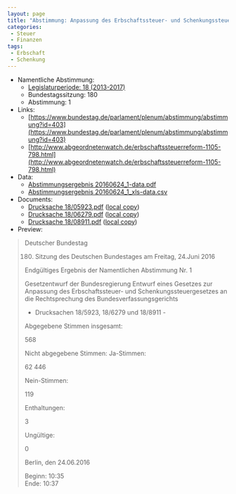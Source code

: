 ```yaml
---
layout: page
title: "Abstimmung: Anpassung des Erbschaftssteuer- und Schenkungssteuergesetzes"
categories:
 - Steuer
 - Finanzen
tags:
 - Erbschaft
 - Schenkung
---
```


* Namentliche Abstimmung:
    * [Legislaturperiode: 18 (2013-2017)](https://de.wikipedia.org/wiki/18._Deutscher_Bundestag)
    * Bundestagssitzung: 180
    * Abstimmung: 1
* Links: 
    * [https://www.bundestag.de/parlament/plenum/abstimmung/abstimmung?id=403](https://www.bundestag.de/parlament/plenum/abstimmung/abstimmung?id=403)
    * [http://www.abgeordnetenwatch.de/erbschaftssteuerreform-1105-798.html](http://www.abgeordnetenwatch.de/erbschaftssteuerreform-1105-798.html)
* Data: 
    * [Abstimmungsergebnis 20160624_1-data.pdf](/res/abstimmungsliste/20160624_1-data.pdf)
    * [Abstimmungsergebnis 20160624_1_xls-data.csv](/res/abstimmungsliste/analyses/20160624_1_xls-data.csv)
* Documents: 
    * [Drucksache 18/05923.pdf](http://dip21.bundestag.de/dip21/btd/18/059/1805923.pdf) ([local copy](/res/abstimmungsdaten/018-180-01/1805923.pdf))
    * [Drucksache 18/06279.pdf](http://dip21.bundestag.de/dip21/btd/18/062/1806279.pdf) ([local copy](/res/abstimmungsdaten/018-180-01/1806279.pdf))
    * [Drucksache 18/08911.pdf](http://dip21.bundestag.de/dip21/btd/18/089/1808911.pdf) ([local copy](/res/abstimmungsdaten/018-180-01/1808911.pdf))
* Preview: 
> Deutscher Bundestag
> 
> 180. Sitzung des Deutschen Bundestages
> am Freitag, 24.Juni 2016
> 
> Endgültiges Ergebnis der Namentlichen Abstimmung Nr. 1
> 
> Gesetzentwurf der Bundesregierung
> Entwurf eines Gesetzes zur Anpassung des Erbschaftssteuer- und
> Schenkungssteuergesetzes an die Rechtsprechung des Bundesverfassungsgerichts
> - Drucksachen 18/5923, 18/6279 und 18/8911 -
> 
> Abgegebene Stimmen insgesamt:
> 
> 568
> 
> Nicht abgegebene Stimmen:
> Ja-Stimmen:
> 
> 62
> 446
> 
> Nein-Stimmen:
> 
> 119
> 
> Enthaltungen:
> 
> 3
> 
> Ungültige:
> 
> 0
> 
> Berlin, den 24.06.2016
> 
> Beginn: 10:35  
> Ende: 10:37

